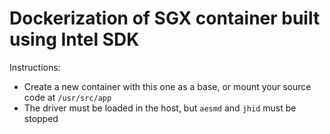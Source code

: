 # Dockerization of SGX container built using Intel SDK

Instructions:
* Create a new container with this one as a base, or mount your source code at `/usr/src/app`
* The driver must be loaded in the host, but `aesmd` and `jhid` must be stopped
